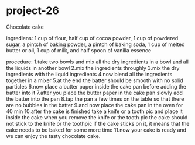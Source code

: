 # project-26
Chocolate cake

ingrediens:
1 cup of flour,
half cup of cocoa powder,
1 cup of powdered sugar,
a pintch of baking powder,
a pintch of baking soda,
1 cup of melted butter or oil,
1 cup of milk,
and half spoon of vanilla essence

procedure:
1.take two bowls and mix  all the dry ingredients in a bowl and all the liquids in another bowl
2.mix the ingredients throughly 
3.mix the dry ingredients with the liquid ingredients
4.now blend all the ingredients together in a mixer 
5.at the end the batter should be smooth with no solid particles 
6.now place a butter paper inside the cake pan before adding the batter into it
7.after  you place the butter paper in the cake pan slowly add the batter into the pan
8.tap the pan a few times on the table so that there  are no bubbles in the batter 
9.and now place the cake pan in the oven for 40 min
10.after the cake is finished take a knife or a tooth pic and place it inside the cake when you remove the knife or the tooth pic the cake should not stick to the knife or the toothpic if the cake sticks on it, it means that the cake needs to be baked for some more time 
11.now your cake is ready and we can enjoy the tasty chocolate cake.
